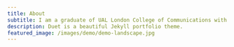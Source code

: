 ```yaml
---
title: About
subtitle: I am a graduate of UAL London College of Communications with a BA (Hons) in Design for Art Direction. During my studies, I explored disciplines such as Graphics, and Fine Arts.
description: Duet is a beautiful Jekyll portfolio theme.
featured_image: /images/demo/demo-landscape.jpg
---
```

